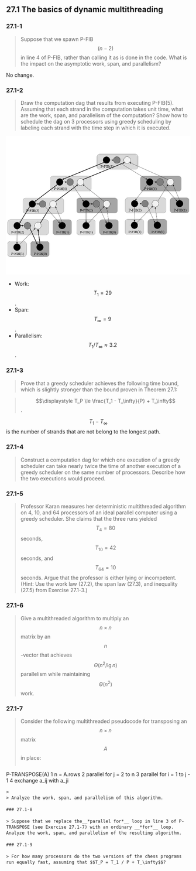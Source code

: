 ## 27.1 The basics of dynamic multithreading

### 27.1-1

> Suppose that we spawn P-FIB$$(n - 2)$$ in line 4 of P-FIB, rather than calling it as is done in the code. What is the impact on the asymptotic work, span, and parallelism?

No change.

### 27.1-2

> Draw the computation dag that results from executing P-FIB(5). Assuming that each strand in the computation takes unit time, what are the work, span, and parallelism of the computation? Show how to schedule the dag on 3 processors using greedy scheduling by labeling each strand with the time step in which it is executed.

![](./img/27.1-2_1.png)

* Work: $$T_1 = 29$$.
* Span: $$T_\infty = 9$$.
* Parallelism: $$T_1 / T_\infty \approx 3.2$$.

### 27.1-3

> Prove that a greedy scheduler achieves the following time bound, which is slightly stronger than the bound proven in Theorem 27.1:

> $$\displaystyle T_P \le \frac{T_1 - T_\infty}{P} + T_\infty$$.

$$T_1 - T_\infty$$ is the number of  strands that are not belong to the longest path.

### 27.1-4

> Construct a computation dag for which one execution of a greedy scheduler can take nearly twice the time of another execution of a greedy scheduler on the same number of processors. Describe how the two executions would proceed.

### 27.1-5

> Professor Karan measures her deterministic multithreaded algorithm on 4, 10, and 64 processors of an ideal parallel computer using a greedy scheduler. She claims that the three runs yielded $$T_4 = 80$$ seconds, $$T_{10} = 42$$ seconds, and $$T_{64} = 10$$ seconds. Argue that the professor is either lying or incompetent. (Hint: Use the work law (27.2), the span law (27.3), and inequality (27.5) from Exercise 27.1-3.)

### 27.1-6

> Give a multithreaded algorithm to multiply an $$n \times n$$ matrix by an $$n$$-vector that achieves $$\Theta(n^2 / \lg n)$$ parallelism while maintaining $$\Theta(n^2)$$ work.

### 27.1-7

> Consider the following multithreaded pseudocode for transposing an $$n \times n$$ matrix $$A$$ in place:
> 
> ```
P-TRANSPOSE(A)
1  n = A.rows
2  parallel for j = 2 to n
3      parallel for i = 1 to j - 1
4  exchange a_ij with a_ji
```
>
> Analyze the work, span, and parallelism of this algorithm.

### 27.1-8

> Suppose that we replace the__*parallel for*__ loop in line 3 of P-TRANSPOSE (see Exercise 27.1-7) with an ordinary __*for*__ loop. Analyze the work, span, and parallelism of the resulting algorithm.

### 27.1-9

> For how many processors do the two versions of the chess programs run equally fast, assuming that $$T_P = T_1 / P + T_\infty$$?



